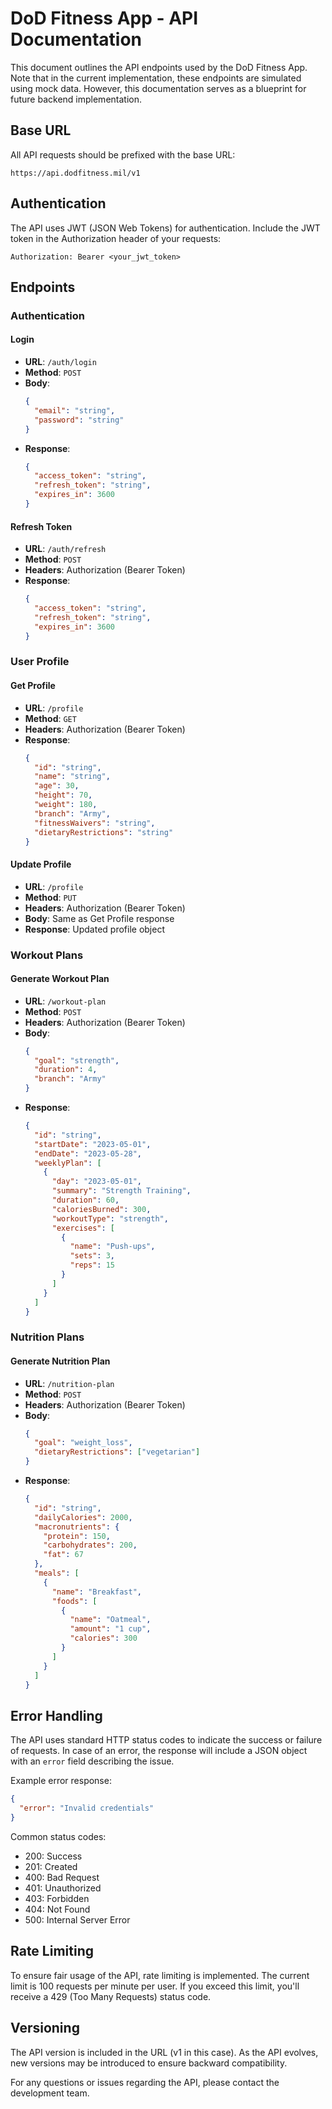 # DoD Fitness App - API Documentation

This document outlines the API endpoints used by the DoD Fitness App. Note that in the current implementation, these endpoints are simulated using mock data. However, this documentation serves as a blueprint for future backend implementation.

## Base URL

All API requests should be prefixed with the base URL:

```
https://api.dodfitness.mil/v1
```

## Authentication

The API uses JWT (JSON Web Tokens) for authentication. Include the JWT token in the Authorization header of your requests:

```
Authorization: Bearer <your_jwt_token>
```

## Endpoints

### Authentication

#### Login

- **URL**: `/auth/login`
- **Method**: `POST`
- **Body**:
  ```json
  {
    "email": "string",
    "password": "string"
  }
  ```
- **Response**:
  ```json
  {
    "access_token": "string",
    "refresh_token": "string",
    "expires_in": 3600
  }
  ```

#### Refresh Token

- **URL**: `/auth/refresh`
- **Method**: `POST`
- **Headers**: Authorization (Bearer Token)
- **Response**:
  ```json
  {
    "access_token": "string",
    "refresh_token": "string",
    "expires_in": 3600
  }
  ```

### User Profile

#### Get Profile

- **URL**: `/profile`
- **Method**: `GET`
- **Headers**: Authorization (Bearer Token)
- **Response**:
  ```json
  {
    "id": "string",
    "name": "string",
    "age": 30,
    "height": 70,
    "weight": 180,
    "branch": "Army",
    "fitnessWaivers": "string",
    "dietaryRestrictions": "string"
  }
  ```

#### Update Profile

- **URL**: `/profile`
- **Method**: `PUT`
- **Headers**: Authorization (Bearer Token)
- **Body**: Same as Get Profile response
- **Response**: Updated profile object

### Workout Plans

#### Generate Workout Plan

- **URL**: `/workout-plan`
- **Method**: `POST`
- **Headers**: Authorization (Bearer Token)
- **Body**:
  ```json
  {
    "goal": "strength",
    "duration": 4,
    "branch": "Army"
  }
  ```
- **Response**:
  ```json
  {
    "id": "string",
    "startDate": "2023-05-01",
    "endDate": "2023-05-28",
    "weeklyPlan": [
      {
        "day": "2023-05-01",
        "summary": "Strength Training",
        "duration": 60,
        "caloriesBurned": 300,
        "workoutType": "strength",
        "exercises": [
          {
            "name": "Push-ups",
            "sets": 3,
            "reps": 15
          }
        ]
      }
    ]
  }
  ```

### Nutrition Plans

#### Generate Nutrition Plan

- **URL**: `/nutrition-plan`
- **Method**: `POST`
- **Headers**: Authorization (Bearer Token)
- **Body**:
  ```json
  {
    "goal": "weight_loss",
    "dietaryRestrictions": ["vegetarian"]
  }
  ```
- **Response**:
  ```json
  {
    "id": "string",
    "dailyCalories": 2000,
    "macronutrients": {
      "protein": 150,
      "carbohydrates": 200,
      "fat": 67
    },
    "meals": [
      {
        "name": "Breakfast",
        "foods": [
          {
            "name": "Oatmeal",
            "amount": "1 cup",
            "calories": 300
          }
        ]
      }
    ]
  }
  ```

## Error Handling

The API uses standard HTTP status codes to indicate the success or failure of requests. In case of an error, the response will include a JSON object with an `error` field describing the issue.

Example error response:

```json
{
  "error": "Invalid credentials"
}
```

Common status codes:

- 200: Success
- 201: Created
- 400: Bad Request
- 401: Unauthorized
- 403: Forbidden
- 404: Not Found
- 500: Internal Server Error

## Rate Limiting

To ensure fair usage of the API, rate limiting is implemented. The current limit is 100 requests per minute per user. If you exceed this limit, you'll receive a 429 (Too Many Requests) status code.

## Versioning

The API version is included in the URL (v1 in this case). As the API evolves, new versions may be introduced to ensure backward compatibility.

For any questions or issues regarding the API, please contact the development team.